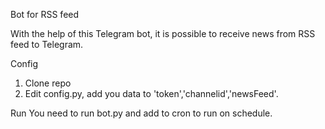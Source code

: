 Bot for RSS feed

With the help of this Telegram bot, it is possible to receive news from RSS feed to Telegram.

Config

1. Clone repo
2. Edit config.py, add you data to 'token','channelid','newsFeed'.

Run
You need to run bot.py and add to cron to run on schedule.
